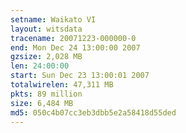```yaml
---
setname: Waikato VI
layout: witsdata
tracename: 20071223-000000-0
end: Mon Dec 24 13:00:00 2007
gzsize: 2,028 MB
len: 24:00:00
start: Sun Dec 23 13:00:01 2007
totalwirelen: 47,311 MB
pkts: 89 million
size: 6,484 MB
md5: 050c4b07cc3eb3dbb5e2a58418d55ded
---
```

